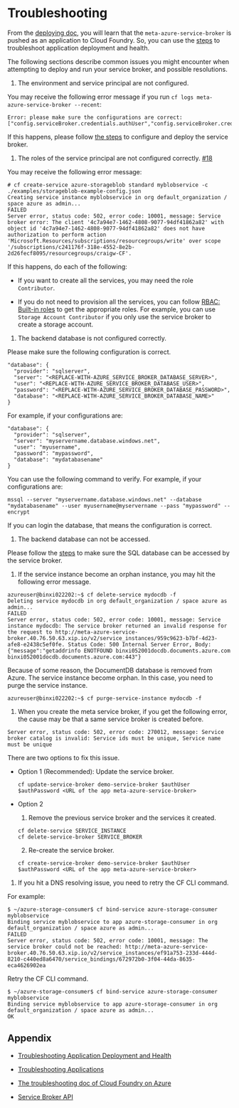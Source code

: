 # Troubleshooting

From the [deploying doc](how-admin-deploy-the-broker.md), you will learn that the `meta-azure-service-broker` is pushed as an application to Cloud Foundry. So, you can use the [steps](http://docs.cloudfoundry.org/devguide/deploy-apps/troubleshoot-app-health.html) to troubleshoot application deployment and health.

The following sections describe common issues you might encounter when attempting to deploy and run your service broker, and possible resolutions.

1. The environment and service principal are not configured.

  You may receive the following error message if you run `cf logs meta-azure-service-broker --recent`:

  ```
  Error: please make sure the configurations are correct: ["config.serviceBroker.credentials.authUser","config.serviceBroker.credentials.authPassword","config.database.provider","config.database.server","config.database.user","config.database.password","config.database.database"]
  ```

  If this happens, please follow [the steps](how-admin-deploy-the-broker.md#deploy-meta-azure-service-broker-as-an-app) to configure and deploy the service broker.

1. The roles of the service principal are not configured correctly. [#18](https://github.com/Azure/meta-azure-service-broker/issues/18)

  You may receive the following error message:

  ```
  # cf create-service azure-storageblob standard myblobservice -c ./examples/storageblob-example-config.json
  Creating service instance myblobservice in org default_organization / space azure as admin...
  FAILED
  Server error, status code: 502, error code: 10001, message: Service broker error: The client '4c7a94e7-1462-4808-9077-94df41862a82' with object id '4c7a94e7-1462-4808-9077-94df41862a82' does not have authorization to perform action 'Microsoft.Resources/subscriptions/resourcegroups/write' over scope '/subscriptions/c241176f-318e-4552-8e2b-2d26fecf8095/resourcegroups/craigw-CF'.
  ```

  If this happens, do each of the following:

  * If you want to create all the services, you may need the role `Contributor`.

  * If you do not need to provision all the services, you can follow [RBAC: Built-in roles](https://azure.microsoft.com/en-us/documentation/articles/role-based-access-built-in-roles/) to get the appropriate roles. For example, you can use `Storage Account Contributor` if you only use the service broker to create a storage account.

1. The backend database is not configured correctly.

  Please make sure the following configuration is correct.

  ```
  "database": {
    "provider": "sqlserver",
    "server": "<REPLACE-WITH-AZURE_SERVICE_BROKER_DATABASE_SERVER>",
    "user": "<REPLACE-WITH-AZURE_SERVICE_BROKER_DATABASE_USER>",
    "password": "<REPLACE-WITH-AZURE_SERVICE_BROKER_DATABASE_PASSWORD>",
    "database": "<REPLACE-WITH-AZURE_SERVICE_BROKER_DATABASE_NAME>"
  }
  ```

  For example, if your configurations are:

  ```
  "database": {
    "provider": "sqlserver",
    "server": "myservername.database.windows.net",
    "user": "myusername",
    "password": "mypassword",
    "database": "mydatabasename"
  }
  ```

  You can use the following command to verify. For example, if your configurations are:

  ```
  mssql --server "myservername.database.windows.net" --database "mydatabasename" --user myusername@myservername --pass "mypassword" --encrypt
  ```

  If you can login the database, that means the configuration is correct.

1. The backend database can not be accessed.

  Please follow the [steps](https://azure.microsoft.com/en-us/documentation/articles/sql-database-configure-firewall-settings/) to make sure the SQL database can be accessed by the service broker.

1. If the service instance become an orphan instance, you may hit the following error message.

  ```
  azureuser@binxi022202:~$ cf delete-service mydocdb -f
  Deleting service mydocdb in org default_organization / space azure as admin...
  FAILED
  Server error, status code: 502, error code: 10001, message: Service instance mydocdb: The service broker returned an invalid response for the request to http://meta-azure-service-broker.40.76.50.63.xip.io/v2/service_instances/959c9623-b7bf-4d23-afe8-e2438c5ef0fe. Status Code: 500 Internal Server Error, Body: {"message":"getaddrinfo ENOTFOUND binxi052001docdb.documents.azure.com binxi052001docdb.documents.azure.com:443"}
  ```

  Because of some reason, the DocumentDB database is removed from Azure. The service instance become orphan. In this case, you need to purge the service instance.
 
  ```
  azureuser@binxi022202:~$ cf purge-service-instance mydocdb -f
  ```
 
1. When you create the meta service broker, if you get the following error, the cause may be that a same service broker is created before.

  ```
  Server error, status code: 502, error code: 270012, message: Service broker catalog is invalid: Service ids must be unique, Service name must be unique
  ```

  There are two options to fix this issue.

  * Option 1 (Recommended): Update the service broker.

    ```
    cf update-service-broker demo-service-broker $authUser $authPassword <URL of the app meta-azure-service-broker>
    ```

  * Option 2

    1. Remove the previous service broker and the services it created.

      ```
      cf delete-service SERVICE_INSTANCE
      cf delete-service-broker SERVICE_BROKER
      ```

    2. Re-create the service broker.

      ```
      cf create-service-broker demo-service-broker $authUser $authPassword <URL of the app meta-azure-service-broker>
      ```

1. If you hit a DNS resolving issue, you need to retry the CF CLI command.

  For example:

  ```
  $ ~/azure-storage-consumer$ cf bind-service azure-storage-consumer myblobservice
  Binding service myblobservice to app azure-storage-consumer in org default_organization / space azure as admin...
  FAILED
  Server error, status code: 502, error code: 10001, message: The service broker could not be reached: http://meta-azure-service-broker.40.76.50.63.xip.io/v2/service_instances/ef91a753-233d-444d-8210-c440ed8a6470/service_bindings/672972b0-3f04-44da-8635-eca4626902ea
  ```

  Retry the CF CLI command.

  ```
  $ ~/azure-storage-consumer$ cf bind-service azure-storage-consumer myblobservice
  Binding service myblobservice to app azure-storage-consumer in org default_organization / space azure as admin...
  OK
  ```
 
## Appendix

* [Troubleshooting Application Deployment and Health](http://docs.cloudfoundry.org/devguide/deploy-apps/troubleshoot-app-health.html)

* [Troubleshooting Applications](http://docs.cloudfoundry.org/running/troubleshooting/troubleshooting-apps.html)

* [The troubleshooting doc of Cloud Foundry on Azure](https://github.com/cloudfoundry-incubator/bosh-azure-cpi-release/blob/master/docs/additional-information/troubleshooting.md)

* [Service Broker API](http://docs.cloudfoundry.org/services/api.html)

